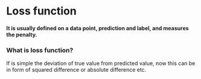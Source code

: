 # Loss function

#### It is usually defined on a data point, prediction and label, and measures the penalty.

### What is loss function?

If is simple the deviation of true value from predicted value, now this can be in form of squared difference or absolute difference etc.


